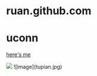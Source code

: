 # ruan.github.com
# uconn
[here's me](https://rhx2000.github.io/ruan.github.com/)




<img src="https://github.com/rhx2000/ruan.github.com/assets/143003398/d5864775-6376-44fc-89a6-ca534441fc6e" width="100">
![image](tupian.jpg)
